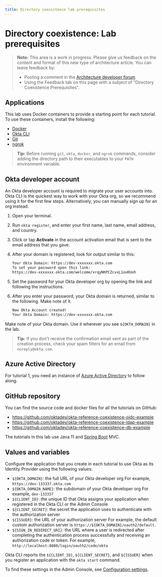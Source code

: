 ```yaml
---
title: Directory coexistence lab prerequisites
---
```


# Directory coexistence: Lab prerequisites

> **Note:** This area is a work in progress. Please give us feedback on the content and format of this new type of architecture article. You can leave feedback by:
>
>* Posting a comment in the [Architecture developer forum](https://devforum.okta.com/c/questions/architecture/24).
>* Using the Feedback tab on this page with a subject of "Directory Coexistence Prerequisites".

## Applications

This lab uses Docker containers to provide a starting point for each tutorial. To use these containers, install the following:

* [Docker](https://docs.docker.com/get-docker/)
* [Okta CLI](https://cli.okta.com/)
* [Git](https://git-scm.com/downloads)
* [ngrok](https://ngrok.com/download)

> **Tip:** Before running `git`, `okta`, `docker`, and `ngrok` commands, consider adding the directory path to their executables to your `PATH` environment variable.

## Okta developer account

An Okta developer account is required to migrate your user accounts into. Okta CLI is the quickest way to work with your Okta org, so we recommend using it for the first few steps. Alternatively, you can manually sign up for an org instead.

1. Open your terminal.
2. Run `okta register`, and enter your first name, last name, email address, and country.
3. Click or tap **Activate** in the account activation email that is sent to the email address that you gave.
4. After your domain is registered, look for output similar to this:

   ```txt
   Your Okta Domain: https://dev-xxxxxxx.okta.com
   To set your password open this link:
   https://dev-xxxxxxx.okta.com/welcome/xrqyNKPCZcvxL1ouKUoh
   ```

5. Set the password for your Okta developer org by opening the link and following the instructions.
6. After you enter your password, your Okta domain is returned, similar to the following. Make note of it.

   ```txt
   New Okta Account created!
   Your Okta Domain: https://dev-xxxxxxx.okta.com
   ```

Make note of your Okta domain. Use it wherever you see `${OKTA_DOMAIN}` in the lab.

> **Tip:** If you don't receive the confirmation email sent as part of the creation process, check your spam filters for an email from `noreply@okta.com`.

## Azure Active Directory

For tutorial 1, you need an instance of [Azure Active Directory](https://azure.microsoft.com/en-ca/products/active-directory/) to follow along.

## GitHub repository

You can find the source code and docker files for all the tutorials on GitHub:

* <https://github.com/oktadev/okta-reference-coexistence-oidc-example>
* <https://github.com/oktadev/okta-reference-coexistence-ldap-example>
* <https://github.com/oktadev/okta-reference-coexistence-db-example>

The tutorials in this lab use Java 11 and [Spring Boot](https://spring.io/projects/spring-boot) MVC.

## Values and variables

Configure the application that you create in each tutorial to use Okta as its Identity Provider using the following values:

* `${OKTA_DOMAIN}`: the full URL of your Okta developer org
   For example, `https://dev-133337.okta.com`
* `${OKTA_DOMAIN_NAME}`: the subdomain of your Okta developer org
   For example, `dev-133337`
* `${CLIENT_ID}`: the unique ID that Okta assigns your application when registered in the Okta CLI or the Admin Console
* `${CLIENT_SECRET}`: the secret the application uses to authenticate with the authorization server
* `${ISSUER}`: the URL of your authorization server
   For example, the default custom authorization server is `https://${OKTA_DOMAIN}/oauth2/default`.
* `${SIGN_IN_REDIRECT_URI}`: the URL where a user is redirected after completing the authentication process successfully and receiving an authorization code or token.
   For example, `http://localhost:8080/login/oauth2/code/okta`

Okta CLI reports the `${CLIENT_ID}`, `${CLIENT_SECRET}`, and `${ISSUER}` when you register an application with the `okta start` command.

To find these settings in the Admin Console, see [Configuration settings](/docs/guides/oie-embedded-common-download-setup-app/java/main/#configuration-settings).
